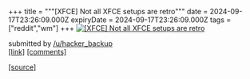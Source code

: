 +++
title = """[XFCE] Not all XFCE setups are retro"""
date = 2024-09-17T23:26:09.000Z
expiryDate = 2024-09-17T23:26:09.000Z
tags = ["reddit","wm"]
+++
[![[XFCE] Not all XFCE setups are retro](https://preview.redd.it/xau4j6ycegpd1.png?width=640&crop=smart&auto=webp&s=01dfe7694e0fbc816d02f2be8510b69ab11601b6 "[XFCE] Not all XFCE setups are retro")](https://www.reddit.com/r/unixporn/comments/1fjeatb/xfce_not_all_xfce_setups_are_retro/)

submitted by [/u/hacker\_backup](https://www.reddit.com/user/hacker_backup)  
[\[link\]](https://i.redd.it/xau4j6ycegpd1.png) [\[comments\]](https://www.reddit.com/r/unixporn/comments/1fjeatb/xfce_not_all_xfce_setups_are_retro/)

[[source]](https://www.reddit.com/r/unixporn/comments/1fjeatb/xfce_not_all_xfce_setups_are_retro/)
